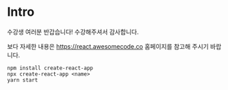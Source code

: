 
# Intro

수강생 여러분 반갑습니다! 수강해주셔서 감사합니다.

보다 자세한 내용은 https://react.awesomecode.co 홈페이지를 참고해 주시기 바랍니다.

```
npm install create-react-app
npx create-react-app <name>
yarn start
```